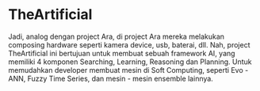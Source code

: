 # TheArtificial
Jadi, analog dengan project Ara, di project Ara mereka melakukan composing hardware seperti kamera device, usb, baterai, dll. Nah, project TheArtificial ini bertujuan untuk membuat sebuah framework AI, yang memiliki 4 komponen Searching, Learning, Reasoning dan Planning. Untuk memudahkan developer membuat mesin di Soft Computing, seperti Evo - ANN, Fuzzy Time Series, dan mesin - mesin ensemble lainnya. 
